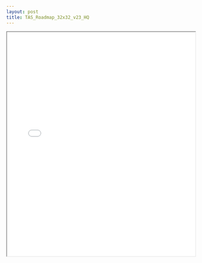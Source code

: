 ```yaml
---
layout: post
title: TAS_Roadmap_32x32_v23_HQ
---
```


<div class="pdf-container">
<iframe src="/ea/assets/pdfs/misc/TAS_Roadmap_32x32_v23_HQ.pdf" height="600" width="100%" allowFullScreen="true"></iframe>
</div>

